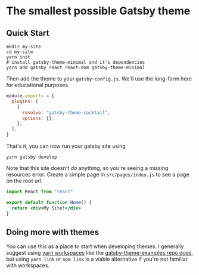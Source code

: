 # The smallest possible Gatsby theme

## Quick Start

```shell
mkdir my-site
cd my-site
yarn init
# install gatsby-theme-minimal and it's dependencies
yarn add gatsby react react-dom gatsby-theme-minimal
```

Then add the theme to your `gatsby-config.js`. We'll use the long-form
here for educational purposes.

```javascript
module.exports = {
  plugins: [
    {
      resolve: "gatsby-theme-cocktail",
      options: {},
    },
  ],
}
```

That's it, you can now run your gatsby site using

```shell
yarn gatsby develop
```

Note that this site doesn't _do_ anything, so you're seeing a missing
resources error. Create a simple page in `src/pages/index.js` to see a
page on the root url.

```jsx
import React from "react"

export default function Home() {
  return <div>My Site!</div>
}
```

## Doing more with themes

You can use this as a place to start when developing themes. I
generally suggest using [yarn
workspaces](https://yarnpkg.com/lang/en/docs/workspaces/) like the
[gatsby-theme-examples repo
does](https://github.com/ChristopherBiscardi/gatsby-theme-examples),
but using `yarn link` or `npm link` is a viable alternative if you're
not familiar with workspaces.
